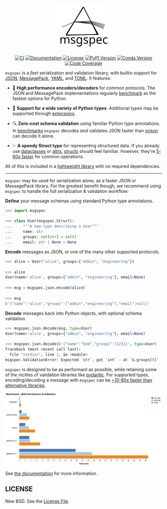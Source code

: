 <p align="center">
  <a href="https://jcristharif.com/msgspec/">
    <img src="https://raw.githubusercontent.com/jcrist/msgspec/main/docs/source/_static/msgspec-logo-light.svg" width="35%" alt="msgspec">
  </a>
</p>

<div align="center">

[![CI](https://github.com/jcrist/msgspec/actions/workflows/ci.yml/badge.svg)](https://github.com/jcrist/msgspec/actions/workflows/ci.yml)
[![Documentation](https://img.shields.io/badge/docs-latest-blue.svg)](https://jcristharif.com/msgspec/)
[![License](https://img.shields.io/github/license/jcrist/msgspec.svg)](https://github.com/jcrist/msgspec/blob/main/LICENSE)
[![PyPI Version](https://img.shields.io/pypi/v/msgspec.svg)](https://pypi.org/project/msgspec/)
[![Conda Version](https://img.shields.io/conda/vn/conda-forge/msgspec.svg)](https://anaconda.org/conda-forge/msgspec)
[![Code Coverage](https://codecov.io/gh/jcrist/msgspec/branch/main/graph/badge.svg)](https://codecov.io/gh/jcrist/msgspec)

</div>

`msgspec` is a *fast* serialization and validation library, with builtin
support for [JSON](https://json.org), [MessagePack](https://msgpack.org),
[YAML](https://yaml.org), and [TOML](https://toml.io). It features:

- 🚀 **High performance encoders/decoders** for common protocols. The JSON and
  MessagePack implementations regularly
  [benchmark](https://jcristharif.com/msgspec/benchmarks.html) as the fastest
  options for Python.

- 🎉 **Support for a wide variety of Python types**. Additional types may be
  supported through
  [extensions](https://jcristharif.com/msgspec/extending.html).

- 🔍 **Zero-cost schema validation** using familiar Python type annotations. In
  [benchmarks](https://jcristharif.com/msgspec/benchmarks.html) `msgspec`
  decodes *and* validates JSON faster than
  [orjson](https://github.com/ijl/orjson) can decode it alone.

- ✨ **A speedy Struct type** for representing structured data. If you already
  use [dataclasses](https://docs.python.org/3/library/dataclasses.html) or
  [attrs](https://www.attrs.org),
  [structs](https://jcristharif.com/msgspec/structs.html) should feel familiar.
  However, they're
  [5-60x faster](https://jcristharif.com/msgspec/benchmarks.html#structs)
  for common operations.

All of this is included in a
[lightweight library](https://jcristharif.com/msgspec/benchmarks.html#library-size)
with no required dependencies.

---

`msgspec` may be used for serialization alone, as a faster JSON or
MessagePack library. For the greatest benefit though, we recommend using
`msgspec` to handle the full serialization & validation workflow:

**Define** your message schemas using standard Python type annotations.

```python
>>> import msgspec

>>> class User(msgspec.Struct):
...     """A new type describing a User"""
...     name: str
...     groups: set[str] = set()
...     email: str | None = None
```

**Encode** messages as JSON, or one of the many other supported protocols.

```python
>>> alice = User("alice", groups={"admin", "engineering"})

>>> alice
User(name='alice', groups={"admin", "engineering"}, email=None)

>>> msg = msgspec.json.encode(alice)

>>> msg
b'{"name":"alice","groups":["admin","engineering"],"email":null}'
```

**Decode** messages back into Python objects, with optional schema validation.

```python
>>> msgspec.json.decode(msg, type=User)
User(name='alice', groups={"admin", "engineering"}, email=None)

>>> msgspec.json.decode(b'{"name":"bob","groups":[123]}', type=User)
Traceback (most recent call last):
  File "<stdin>", line 1, in <module>
msgspec.ValidationError: Expected `str`, got `int` - at `$.groups[0]`
```

`msgspec` is designed to be as performant as possible, while retaining some of
the nicities of validation libraries like
[pydantic](https://pydantic-docs.helpmanual.io/). For supported types,
encoding/decoding a message with `msgspec` can be
[~10-80x faster than alternative libraries](https://jcristharif.com/msgspec/benchmarks.html).

<p align="center">
  <a href="https://jcristharif.com/msgspec/benchmarks.html">
    <img src="https://raw.githubusercontent.com/jcrist/msgspec/main/docs/source/_static/bench-validation.svg">
  </a>
</p>

See [the documentation](https://jcristharif.com/msgspec/) for more information.


## LICENSE

New BSD. See the
[License File](https://github.com/jcrist/msgspec/blob/main/LICENSE).
